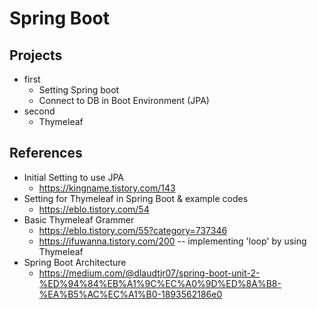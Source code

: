 # Spring Boot
## Projects
- first
  - Setting Spring boot
  - Connect to DB in Boot Environment (JPA)
- second
  - Thymeleaf

## References

- Initial Setting to use JPA
  - https://kingname.tistory.com/143
- Setting for Thymeleaf in Spring Boot & example codes
  - https://eblo.tistory.com/54
- Basic Thymeleaf Grammer
  - https://eblo.tistory.com/55?category=737346
  - https://ifuwanna.tistory.com/200  -- implementing 'loop' by using Thymeleaf
- Spring Boot Architecture
  - https://medium.com/@dlaudtjr07/spring-boot-unit-2-%ED%94%84%EB%A1%9C%EC%A0%9D%ED%8A%B8-%EA%B5%AC%EC%A1%B0-1893562186e0

